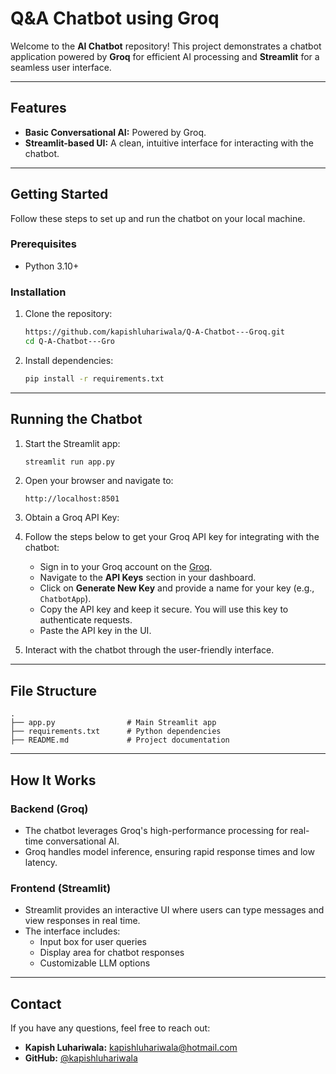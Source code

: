 # Q&A Chatbot using Groq

Welcome to the **AI Chatbot** repository! This project demonstrates a chatbot application powered by **Groq** for efficient AI processing and **Streamlit** for a seamless user interface.

---

## Features

- **Basic Conversational AI:** Powered by Groq.
- **Streamlit-based UI:** A clean, intuitive interface for interacting with the chatbot.

---

## Getting Started

Follow these steps to set up and run the chatbot on your local machine.

### Prerequisites

- Python 3.10+

### Installation

1. Clone the repository:

   ```bash
   https://github.com/kapishluhariwala/Q-A-Chatbot---Groq.git
   cd Q-A-Chatbot---Gro
   ```

2. Install dependencies:

   ```bash
   pip install -r requirements.txt
   ```
---

## Running the Chatbot

1. Start the Streamlit app:

   ```bash
   streamlit run app.py
   ```

2. Open your browser and navigate to:

   ```
   http://localhost:8501
   ```

3. Obtain a Groq API Key:
4. 
   Follow the steps below to get your Groq API key for integrating with the chatbot:
   - Sign in to your Groq account on the [Groq](https://console.groq.com/keys).
   - Navigate to the **API Keys** section in your dashboard.
   - Click on **Generate New Key** and provide a name for your key (e.g., `ChatbotApp`).
   - Copy the API key and keep it secure. You will use this key to authenticate requests.
   - Paste the API key in the UI.

5. Interact with the chatbot through the user-friendly interface.

---

## File Structure

```plaintext
.
├── app.py                # Main Streamlit app
├── requirements.txt      # Python dependencies
├── README.md             # Project documentation

```

---

## How It Works

### Backend (Groq)

- The chatbot leverages Groq's high-performance processing for real-time conversational AI.
- Groq handles model inference, ensuring rapid response times and low latency.

### Frontend (Streamlit)

- Streamlit provides an interactive UI where users can type messages and view responses in real time.
- The interface includes:
  - Input box for user queries
  - Display area for chatbot responses
  - Customizable LLM options

---

## Contact

If you have any questions, feel free to reach out:

- **Kapish Luhariwala:** [kapishluhariwala@hotmail.com](mailto\:kapishluhariwala@hotmail.com)
- **GitHub:** [@kapishluhariwala](https://github.com/kapishluhariwala)

